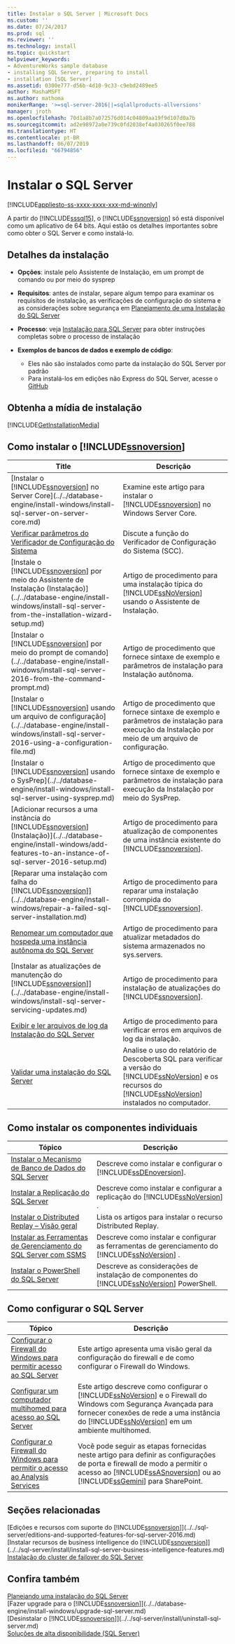 ```yaml
---
title: Instalar o SQL Server | Microsoft Docs
ms.custom: ''
ms.date: 07/24/2017
ms.prod: sql
ms.reviewer: ''
ms.technology: install
ms.topic: quickstart
helpviewer_keywords:
- AdventureWorks sample database
- installing SQL Server, preparing to install
- installation [SQL Server]
ms.assetid: 0300e777-d56b-4d10-9c33-c9ebd2489ee5
author: MashaMSFT
ms.author: mathoma
monikerRange: '>=sql-server-2016||=sqlallproducts-allversions'
manager: jroth
ms.openlocfilehash: 70d1a8b7a072576d014c04809aa19f9d107d0a7b
ms.sourcegitcommit: ad2e98972a0e739c0fd2038ef4a030265f0ee788
ms.translationtype: HT
ms.contentlocale: pt-BR
ms.lasthandoff: 06/07/2019
ms.locfileid: "66794856"
---
```

# <a name="install-sql-server"></a>Instalar o SQL Server
[!INCLUDE[appliesto-ss-xxxx-xxxx-xxx-md-winonly](../../includes/appliesto-ss-xxxx-xxxx-xxx-md-winonly.md)]
 
 A partir do [!INCLUDE[sssql15](../../includes/sssql15-md.md)], o [!INCLUDE[ssnoversion](../../includes/ssnoversion-md.md)] só está disponível como um aplicativo de 64 bits. Aqui estão os detalhes importantes sobre como obter o SQL Server e como instalá-lo.

## <a name="installation-details"></a>Detalhes da instalação
  
*  **Opções**: instale pelo Assistente de Instalação, em um prompt de comando ou por meio do sysprep
 
*  **Requisitos**: antes de instalar, separe algum tempo para examinar os requisitos de instalação, as verificações de configuração do sistema e as considerações sobre segurança em [Planejamento de uma Instalação do SQL Server](../../sql-server/install/planning-a-sql-server-installation.md) 

* **Processo**: veja [Instalação para SQL Server](../../database-engine/install-windows/installation-for-sql-server-2016.md) para obter instruções completas sobre o processo de instalação

* **Exemplos de bancos de dados e exemplo de código**: 
    * Eles não são instalados como parte da instalação do SQL Server por padrão 
    * Para instalá-los em edições não Express do SQL Server, acesse o [GitHub](https://github.com/Microsoft/sql-server-samples)
    

## <a name="get-the-installation-media"></a>Obtenha a mídia de instalação

[!INCLUDE[GetInstallationMedia](../../includes/getssmedia.md)]

## <a name="how-to-install-includessnoversionincludesssnoversion-mdmd"></a>Como instalar o [!INCLUDE[ssnoversion](../../includes/ssnoversion-md.md)]
 
|Title|Descrição|  
|-----------|-----------------|  
|[Instalar o [!INCLUDE[ssnoversion](../../includes/ssnoversion-md.md)] no Server Core](../../database-engine/install-windows/install-sql-server-on-server-core.md)|Examine este artigo para instalar o [!INCLUDE[ssnoversion](../../includes/ssnoversion-md.md)] no Windows Server Core.|  
|[Verificar parâmetros do Verificador de Configuração do Sistema](../../database-engine/install-windows/check-parameters-for-the-system-configuration-checker.md)|Discute a função do Verificador de Configuração do Sistema (SCC).|  
|[Instale o [!INCLUDE[ssnoversion](../../includes/ssnoversion-md.md)] por meio do Assistente de Instalação &#40;Instalação&#41;](../../database-engine/install-windows/install-sql-server-from-the-installation-wizard-setup.md)|Artigo de procedimento para uma instalação típica do [!INCLUDE[ssNoVersion](../../includes/ssnoversion-md.md)] usando o Assistente de Instalação.|  
|[Instalar o [!INCLUDE[ssnoversion](../../includes/ssnoversion-md.md)] por meio do prompt de comando](../../database-engine/install-windows/install-sql-server-2016-from-the-command-prompt.md)|Artigo de procedimento que fornece sintaxe de exemplo e parâmetros de instalação para Instalação autônoma.|  
|[Instalar o [!INCLUDE[ssnoversion](../../includes/ssnoversion-md.md)] usando um arquivo de configuração](../../database-engine/install-windows/install-sql-server-2016-using-a-configuration-file.md)|Artigo de procedimento que fornece sintaxe de exemplo e parâmetros de instalação para execução da Instalação por meio de um arquivo de configuração.|  
|[Instalar o [!INCLUDE[ssnoversion](../../includes/ssnoversion-md.md)] usando o SysPrep](../../database-engine/install-windows/install-sql-server-using-sysprep.md)|Artigo de procedimento que fornece sintaxe de exemplo e parâmetros de instalação para execução da Instalação por meio do SysPrep.|  
|[Adicionar recursos a uma instância do [!INCLUDE[ssnoversion](../../includes/ssnoversion-md.md)] &#40;Instalação&#41;](../../database-engine/install-windows/add-features-to-an-instance-of-sql-server-2016-setup.md)|Artigo de procedimento para atualização de componentes de uma instância existente do [!INCLUDE[ssnoversion](../../includes/ssnoversion-md.md)].|  
|[Reparar uma instalação com falha do [!INCLUDE[ssnoversion](../../includes/ssnoversion-md.md)]](../../database-engine/install-windows/repair-a-failed-sql-server-installation.md)|Artigo de procedimento para reparar uma instalação corrompida do [!INCLUDE[ssnoversion](../../includes/ssnoversion-md.md)].|  
|[Renomear um computador que hospeda uma instância autônoma do SQL Server](../../database-engine/install-windows/rename-a-computer-that-hosts-a-stand-alone-instance-of-sql-server.md)|Artigo de procedimento para atualizar metadados do sistema armazenados no sys.servers.|  
|[Instalar as atualizações de manutenção do [!INCLUDE[ssnoversion](../../includes/ssnoversion-md.md)]](../../database-engine/install-windows/install-sql-server-servicing-updates.md)|Artigo de procedimento para instalação de atualizações do [!INCLUDE[ssnoversion](../../includes/ssnoversion-md.md)].|  
|[Exibir e ler arquivos de log da Instalação do SQL Server](../../database-engine/install-windows/view-and-read-sql-server-setup-log-files.md)|Artigo de procedimento para verificar erros em arquivos de log da instalação.|  
|[Validar uma instalação do SQL Server](../../database-engine/install-windows/validate-a-sql-server-installation.md)|Analise o uso do relatório de Descoberta SQL para verificar a versão do [!INCLUDE[ssNoVersion](../../includes/ssnoversion-md.md)] e os recursos do [!INCLUDE[ssNoVersion](../../includes/ssnoversion-md.md)] instalados no computador.|  
  
  
## <a name="how-to-install-individual-components"></a>Como instalar os componentes individuais  
  
|Tópico|Descrição|  
|-----------|-----------------|  
|[Instalar o Mecanismo de Banco de Dados do SQL Server](../../database-engine/install-windows/install-sql-server-database-engine.md)|Descreve como instalar e configurar o [!INCLUDE[ssDEnoversion](../../includes/ssdenoversion-md.md)].|  
|[Instalar a Replicação do SQL Server](../../database-engine/install-windows/install-sql-server-replication.md)|Descreve como instalar e configurar a replicação do [!INCLUDE[ssNoVersion](../../includes/ssnoversion-md.md)] .|  
|[Instalar o Distributed Replay – Visão geral](../../tools/distributed-replay/install-distributed-replay-overview.md)|Lista os artigos para instalar o recurso Distributed Replay.|  
|[Instalar as Ferramentas de Gerenciamento do SQL Server com SSMS](https://msdn.microsoft.com/library/af68d59a-a04d-4f23-9967-ad4ee2e63381)|Descreve como instalar e configurar as ferramentas de gerenciamento do [!INCLUDE[ssNoVersion](../../includes/ssnoversion-md.md)] .|  
|[Instalar o PowerShell do SQL Server](../../database-engine/install-windows/install-sql-server-powershell.md)|Descreve as considerações de instalação de componentes do [!INCLUDE[ssNoVersion](../../includes/ssnoversion-md.md)] PowerShell.|  
  

## <a name="how-to-configure-sql-server"></a>Como configurar o SQL Server  
  
|Tópico|Descrição|  
|-----------|-----------------|  
|[Configurar o Firewall do Windows para permitir acesso ao SQL Server](../../sql-server/install/configure-the-windows-firewall-to-allow-sql-server-access.md)|Este artigo apresenta uma visão geral da configuração do firewall e de como configurar o Firewall do Windows.|  
|[Configurar um computador multihomed para acesso ao SQL Server](../../sql-server/install/configure-a-multi-homed-computer-for-sql-server-access.md)|Este artigo descreve como configurar o [!INCLUDE[ssNoVersion](../../includes/ssnoversion-md.md)] e o Firewall do Windows com Segurança Avançada para fornecer conexões de rede a uma instância do [!INCLUDE[ssNoVersion](../../includes/ssnoversion-md.md)] em um ambiente multihomed.|  
|[Configurar o Firewall do Windows para permitir o acesso ao Analysis Services](../../analysis-services/instances/configure-the-windows-firewall-to-allow-analysis-services-access.md)|Você pode seguir as etapas fornecidas neste artigo para definir as configurações de porta e firewall de modo a permitir o acesso ao [!INCLUDE[ssASnoversion](../../includes/ssasnoversion-md.md)] ou ao [!INCLUDE[ssGemini](../../includes/ssgemini-md.md)] para SharePoint.|  
  
## <a name="related-sections"></a>Seções relacionadas  
[Edições e recursos com suporte do [!INCLUDE[ssnoversion](../../includes/ssnoversion-md.md)]](../../sql-server/editions-and-supported-features-for-sql-server-2016.md)  
[Instalar recursos de business intelligence do [!INCLUDE[ssnoversion](../../includes/ssnoversion-md.md)]](../../sql-server/install/install-sql-server-business-intelligence-features.md)  
  [Instalação do cluster de failover do SQL Server](../../sql-server/failover-clusters/install/sql-server-failover-cluster-installation.md)  
 
  
## <a name="see-also"></a>Confira também  

[Planejando uma instalação do SQL Server](../../sql-server/install/planning-a-sql-server-installation.md)   
 [Fazer upgrade para o [!INCLUDE[ssnoversion](../../includes/ssnoversion-md.md)]](../../database-engine/install-windows/upgrade-sql-server.md)   
 [Desinstalar o [!INCLUDE[ssnoversion](../../includes/ssnoversion-md.md)]](../../sql-server/install/uninstall-sql-server.md)   
 [Soluções de alta disponibilidade &#40;SQL Server&#41;](../../sql-server/failover-clusters/high-availability-solutions-sql-server.md)  
  
  
